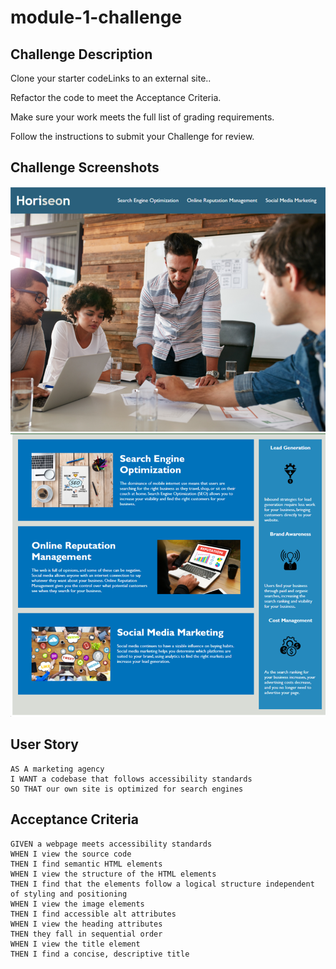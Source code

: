 # module-1-challenge

## Challenge Description
Clone your starter codeLinks to an external site..

Refactor the code to meet the Acceptance Criteria.

Make sure your work meets the full list of grading requirements.

Follow the instructions to submit your Challenge for review.

## Challenge Screenshots
![image](Develop/assets/images/1.png)
![image](Develop/assets/images/2.png)

## User Story
~~~
AS A marketing agency
I WANT a codebase that follows accessibility standards
SO THAT our own site is optimized for search engines
~~~

## Acceptance Criteria
~~~
GIVEN a webpage meets accessibility standards
WHEN I view the source code
THEN I find semantic HTML elements
WHEN I view the structure of the HTML elements
THEN I find that the elements follow a logical structure independent of styling and positioning
WHEN I view the image elements
THEN I find accessible alt attributes
WHEN I view the heading attributes
THEN they fall in sequential order
WHEN I view the title element
THEN I find a concise, descriptive title
~~~
